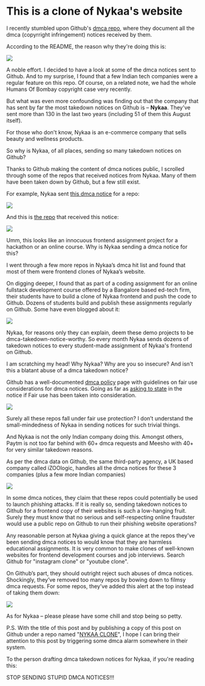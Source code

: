 # This is a clone of Nykaa's website
I recently stumbled upon Github's [dmca repo](https://github.com/github/dmca), where they document all the dmca (copyrright infringement) notices received by them.

According to the README, the reason why they're doing this is:


![](https://substackcdn.com/image/fetch/w_1456,c_limit,f_auto,q_auto:good,fl_progressive:steep/https%3A%2F%2Fsubstack-post-media.s3.amazonaws.com%2Fpublic%2Fimages%2F31283f30-8377-4e60-9993-09106947f266_764x203.png)

A noble effort. I decided to have a look at some of the dmca notices sent to Github. And to my surprise, I found that a few Indian tech companies were a regular feature on this repo. Of course, on a related note, we had the whole Humans Of Bombay copyright case very recently.

But what was even more confounding was finding out that the company that has sent by far the most takedown notices on Github is – **Nykaa**. They've sent more than 130 in the last two years (including 51 of them this August itself).

For those who don't know, Nykaa is an e-commerce company that sells beauty and wellness products.

So why is Nykaa, of all places, sending so many takedown notices on Github?

Thanks to Github making the content of dmca notices public, I scrolled through some of the repos that received notices from Nykaa. Many of them have been taken down by Github, but a few still exist.

For example, Nykaa sent [this dmca notice](https://github.com/github/dmca/blob/master/2023/08/2023-08-22-nykaa.md) for a repo:

![](https://substackcdn.com/image/fetch/w_1456,c_limit,f_auto,q_auto:good,fl_progressive:steep/https%3A%2F%2Fsubstack-post-media.s3.amazonaws.com%2Fpublic%2Fimages%2F50d0cf18-8051-4d71-a6d0-40164c79ec7f_774x241.png)

And this is [the repo](https://github.com/Shivampathak124/unnatural-throat-9914) that received this notice:

![](https://substackcdn.com/image/fetch/w_1456,c_limit,f_auto,q_auto:good,fl_progressive:steep/https%3A%2F%2Fsubstack-post-media.s3.amazonaws.com%2Fpublic%2Fimages%2F42829eea-3f60-497b-8522-c5df3f418346_893x879.png)

  
Umm, this looks like an innocuous frontend assignment project for a hackathon or an online course. Why is Nykaa sending a dmca notice for this?

I went through a few more repos in Nykaa’s dmca hit list and found that most of them were frontend clones of Nykaa’s website.

On digging deeper, I found that as part of a coding assignment for an online fullstack development course offered by a Bangalore based ed-tech firm, their students have to build a clone of Nykaa frontend and push the code to Github. Dozens of students build and publish these assignments regularly on Github. Some have even blogged about it:


![](https://substackcdn.com/image/fetch/w_1456,c_limit,f_auto,q_auto:good,fl_progressive:steep/https%3A%2F%2Fsubstack-post-media.s3.amazonaws.com%2Fpublic%2Fimages%2F31f6cb6d-0c68-4fc1-b876-d8d27de2a785_1356x1754.png)

  
Nykaa, for reasons only they can explain, deem these demo projects to be dmca-takedown-notice-worthy. So every month Nykaa sends dozens of takedown notices to every student-made assignment of Nykaa's frontend on Github.

I am scratching my head! Why Nykaa? Why are you so insecure? And isn't this a blatant abuse of a dmca takedown notice?

Github has a well-documented [dmca policy](https://docs.github.com/en/site-policy/content-removal-policies/dmca-takedown-policy) page with guidelines on fair use considerations for dmca notices. Going as far as [asking to state](https://docs.github.com/en/site-policy/content-removal-policies/guide-to-submitting-a-dmca-takedown-notice#your-complaint-must-) in the notice if Fair use has been taken into consideration.


![](https://substackcdn.com/image/fetch/w_1456,c_limit,f_auto,q_auto:good,fl_progressive:steep/https%3A%2F%2Fsubstack-post-media.s3.amazonaws.com%2Fpublic%2Fimages%2Fd276047d-cacb-42a5-bf4c-3bf4ab6912f7_741x192.png)

  
Surely all these repos fall under fair use protection? I don’t understand the small-mindedness of Nykaa in sending notices for such trivial things.

And Nykaa is not the only Indian company doing this. Amongst others, Paytm is not too far behind with 60+ dmca requests and Meesho with 40+ for very similar takedown reasons.

As per the dmca data on Github, the same third-party agency, a UK based company called iZOOlogic, handles all the dmca notices for these 3 companies (plus a few more Indian companies)

![](https://substackcdn.com/image/fetch/w_1456,c_limit,f_auto,q_auto:good,fl_progressive:steep/https%3A%2F%2Fsubstack-post-media.s3.amazonaws.com%2Fpublic%2Fimages%2F66d72b19-524a-4741-bd7f-11a2e8cad1f3_1338x378.png)

  
In some dmca notices, they claim that these repos could potentially be used to launch phishing attacks. If it is really so, sending takedown notices to Github for a frontend copy of their websites is such a low-hanging fruit. Surely they must know that no serious and self-respecting online fraudster would use a public repo on Github to run their phishing website operations?

Any reasonable person at Nykaa giving a quick glance at the repos they've been sending dmca notices to would know that they are harmless educational assignments. It is very common to make clones of well-known websites for frontend development courses and job interviews. Search Github for "instagram clone" or "youtube clone".

On Github’s part, they should outright reject such abuses of dmca notices. Shockingly, they’ve removed too many repos by bowing down to filmsy dmca requests. For some repos, they’ve added this alert at the top instead of taking them down:


![](https://substackcdn.com/image/fetch/w_1456,c_limit,f_auto,q_auto:good,fl_progressive:steep/https%3A%2F%2Fsubstack-post-media.s3.amazonaws.com%2Fpublic%2Fimages%2F5db640dc-ff98-48eb-a9e9-aab884067035_1424x596.png)

As for Nykaa – please please have some chill and stop being so petty.

P.S. With the title of this post and by publishing a copy of this post on Github under a repo named "[NYKAA CLONE](https://github.com/prashantbaid/NYKAA-CLONE)", I hope I can bring their attention to this post by triggering some dmca alarm somewhere in their system.

To the person drafting dmca takedown notices for Nykaa, if you're reading this:

STOP SENDING STUPID DMCA NOTICES!!!
